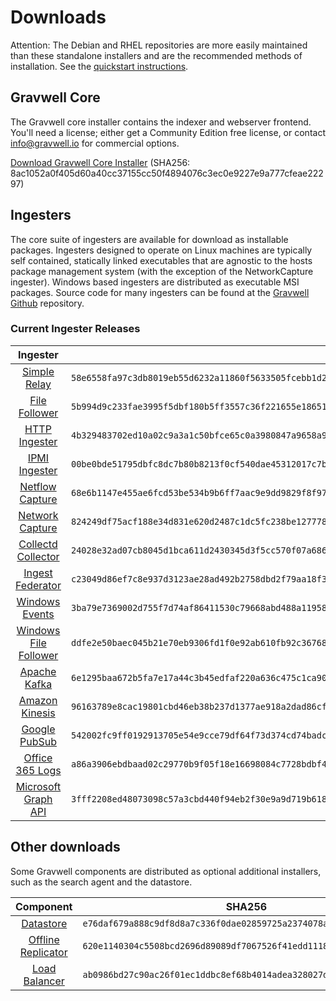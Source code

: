 # Downloads

Attention: The Debian and RHEL repositories are more easily maintained than these standalone installers and are the recommended methods of installation. See the [quickstart instructions](#!quickstart/quickstart.md).

## Gravwell Core

The Gravwell core installer contains the indexer and webserver frontend. You'll need a license; either get a Community Edition free license, or contact info@gravwell.io for commercial options.

[Download Gravwell Core Installer](https://update.gravwell.io/archive/5.0.0/installers/gravwell_5.0.0.sh) (SHA256: 8ac1052a0f405d60a40cc37155cc50f4894076c3ec0e9227e9a777cfeae22297)

## Ingesters

The core suite of ingesters are available for download as installable packages.  Ingesters designed to operate on Linux machines are typically self contained, statically linked executables that are agnostic to the hosts package management system (with the exception of the NetworkCapture ingester).  Windows based ingesters are distributed as executable MSI packages.  Source code for many ingesters can be found at the [Gravwell Github](https://github.com/gravwell/gravwell/tree/master/ingesters) repository.

### Current Ingester Releases
| Ingester | SHA256 | More Info |
|:--------:|-------:|----------:|
| [Simple Relay](https://update.gravwell.io/archive/5.0.0/installers/gravwell_simple_relay_installer_5.0.0.sh) | ``58e6558fa97c3db8019eb55d6232a11860f5633505fcebb1d243b02dbdf937b9`` | [Documentation](#!ingesters/ingesters.md#Simple_Relay)|
| [File Follower](https://update.gravwell.io/archive/5.0.0/installers/gravwell_file_follow_installer_5.0.0.sh) | ``5b994d9c233fae3995f5dbf180b5ff3557c36f221655e18651a43fdc8e98f0dc`` | [Documentation](#!ingesters/ingesters.md#File_Follower) |
| [HTTP Ingester](https://update.gravwell.io/archive/5.0.0/installers/gravwell_http_ingester_installer_5.0.0.sh) | ``4b329483702ed10a02c9a3a1c50bfce65c0a3980847a9658a93437f41faf844a`` | [Documentation](#!ingesters/ingesters.md#HTTP_POST) |
| [IPMI Ingester](https://update.gravwell.io/archive/5.0.0/installers/gravwell_ipmi_installer_5.0.0.sh) | ``00be0bde51795dbfc8dc7b80b8213f0cf540dae45312017c7b4a9a907a5f3be6`` | [Documentation](#!ingesters/ingesters.md#IPMI_Ingester)|
| [Netflow Capture](http://update.gravwell.io/archive/5.0.0/installers/gravwell_netflow_capture_installer_5.0.0.sh) | ``68e6b1147e455ae6fcd53be534b9b6ff7aac9e9dd9829f8f9740d14147bc898b`` | [Documentation](#!ingesters/ingesters.md#Netflow_Ingester) |
| [Network Capture](https://update.gravwell.io/archive/5.0.0/installers/gravwell_network_capture_installer_5.0.0.sh) | ``824249df75acf188e34d831e620d2487c1dc5fc238be127778677f3d6da6ba09`` | [Documentation](#!ingesters/ingesters.md#Network_Ingester) |
| [Collectd Collector](https://update.gravwell.io/archive/5.0.0/installers/gravwell_collectd_installer_5.0.0.sh) | ``24028e32ad07cb8045d1bca611d2430345d3f5cc570f07a686af4c842362fdf7`` | [Documentation](#!ingesters/ingesters.md#collectd) |
| [Ingest Federator](https://update.gravwell.io/archive/5.0.0/installers/gravwell_federator_installer_5.0.0.sh) | ``c23049d86ef7c8e937d3123ae28ad492b2758dbd2f79aa18f3f0465b7d6061cf`` | [Documentation](#!ingesters/ingesters.md#Federator_Ingester) |
| [Windows Events](https://update.gravwell.io/archive/5.0.0/installers/gravwell_win_events_5.0.0.msi) | ``3ba79e7369002d755f7d74af86411530c79668abd488a119585dc7de23f95363`` | [Documentation](#!ingesters/ingesters.md#Windows_Event_Service) |
| [Windows File Follower](https://update.gravwell.io/archive/5.0.0/installers/gravwell_file_follow_5.0.0.msi) | ``ddfe2e50baec045b21e70eb9306fd1f0e92ab610fb92c367683fd110412dda28`` | [Documentation](#!ingesters/ingesters.md#File_Follower) |
| [Apache Kafka](https://update.gravwell.io/archive/5.0.0/installers/gravwell_kafka_installer_5.0.0.sh) | ``6e1295baa672b5fa7e17a44c3b45edfaf220a636c475c1ca90cf64f7dad116f4`` | [Documentation](#!ingesters/ingesters.md#Kafka)|
| [Amazon Kinesis](https://update.gravwell.io/archive/5.0.0/installers/gravwell_kinesis_ingest_installer_5.0.0.sh) | ``96163789e8cac19801cbd46eb38b237d1377ae918a2dad86cf782cc7066e4e1d`` | [Documentation](#!ingesters/ingesters.md#Kinesis_Ingester)|
| [Google PubSub](https://update.gravwell.io/archive/5.0.0/installers/gravwell_pubsub_ingest_installer_5.0.0.sh) | ``542002fc9ff0192913705e54e9cce79df64f73d374cd74badce5698457237898`` | [Documentation](#!ingesters/ingesters.md#GCP_PubSub)|
| [Office 365 Logs](https://update.gravwell.io/archive/5.0.0/installers/gravwell_o365_installer_5.0.0.sh) | ``a86a3906ebdbaad02c29770b9f05f18e16698084c7728bdbf4a5989fe37513b1`` | [Documentation](#!ingesters/ingesters.md#Office_365_Log_Ingester)|
| [Microsoft Graph API](https://update.gravwell.io/archive/5.0.0/installers/gravwell_msgraph_installer_5.0.0.sh) | ``3fff2208ed48073098c57a3cbd440f94eb2f30e9a9d719b6186ef3a4441d8c6c`` | [Documentation](#!ingesters/ingesters.md#Microsoft_Graph_API_Ingester)|

## Other downloads

Some Gravwell components are distributed as optional additional installers, such as the search agent and the datastore.

| Component | SHA256 | More Info |
|:---------:|:------:|----------:|
| [Datastore](https://update.gravwell.io/archive/5.0.0/installers/gravwell_datastore_installer_5.0.0.sh) | ``e76daf679a888c9df8d8a7c336f0dae02859725a2374078a6330fa8f4709fe17`` | [Documentation](#!distributed/frontend.md) |
| [Offline Replicator](https://update.gravwell.io/archive/5.0.0/installers/gravwell_offline_replication_installer_5.0.0.sh) | ``620e1140304c5508bcd2696d89089df7067526f41edd11189da8414a7ffff9b1`` | [Documentation](#!configuration/replication.md) |
| [Load Balancer](https://update.gravwell.io/archive/5.0.0/installers/gravwell_loadbalancer_installer_5.0.0.sh) | ``ab0986bd27c90ac26f01ec1ddbc8ef68b4014adea328027d28cabd960040643b`` | |

